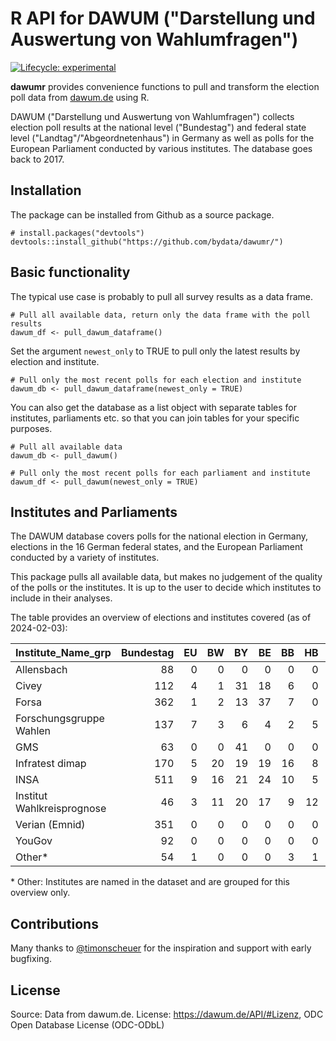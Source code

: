 # R API for DAWUM ("Darstellung und Auswertung von Wahlumfragen")

<!-- badges: start -->

[![Lifecycle: experimental](https://img.shields.io/badge/lifecycle-experimental-orange.svg)](https://lifecycle.r-lib.org/articles/stages.html#experimental)

<!-- badges: end -->

**dawumr** provides convenience functions to pull and transform the election poll data from [dawum.de](https://dawum.de/) using R.

DAWUM ("Darstellung und Auswertung von Wahlumfragen") collects election poll results at the national level ("Bundestag") and federal state level ("Landtag"/"Abgeordnetenhaus") in Germany as well as polls for the European Parliament conducted by various institutes. The database goes back to 2017.

## Installation

The package can be installed from Github as a source package.

```{r}
# install.packages("devtools")
devtools::install_github("https://github.com/bydata/dawumr/")
```

## Basic functionality

The typical use case is probably to pull all survey results as a data frame.

```{r}
# Pull all available data, return only the data frame with the poll results
dawum_df <- pull_dawum_dataframe()
```

Set the argument `newest_only` to TRUE to pull only the latest results by election and institute.

```{r}
# Pull only the most recent polls for each election and institute
dawum_db <- pull_dawum_dataframe(newest_only = TRUE)
```

You can also get the database as a list object with separate tables for institutes, parliaments etc. so that you can join tables for your specific purposes.

```{r}
# Pull all available data
dawum_db <- pull_dawum()

# Pull only the most recent polls for each parliament and institute
dawum_df <- pull_dawum(newest_only = TRUE)
```

## Institutes and Parliaments

The DAWUM database covers polls for the national election in Germany, elections in the 16 German federal states, and the European Parliament conducted by a variety of institutes.

This package pulls all available data, but makes no judgement of the quality of the polls or the institutes. It is up to the user to decide which institutes to include in their analyses.

The table provides an overview of elections and institutes covered (as of 2024-02-03):

| Institute_Name_grp         | Bundestag |  EU |  BW |  BY |  BE |  BB |  HB |  HH |  HE |  MV |  NI | NRW |  RP |  SL |  SN |  ST |  SH |  TH |
|:------|---:|---:|---:|---:|---:|---:|---:|---:|---:|---:|---:|---:|---:|---:|---:|---:|---:|---:|
| Allensbach                 |        88 |   0 |   0 |   0 |   0 |   0 |   0 |   0 |   0 |   0 |   3 |   0 |   0 |   0 |   0 |   0 |   0 |   0 |
| Civey                      |       112 |   4 |   1 |  31 |  18 |   6 |   0 |   4 |   7 |   1 |   4 |   6 |   1 |   0 |  11 |   1 |   1 |   5 |
| Forsa                      |       362 |   1 |   2 |  13 |  37 |   7 |   0 |   3 |   1 |   9 |  10 |  15 |   1 |   1 |   1 |   0 |   0 |   2 |
| Forschungsgruppe Wahlen    |       137 |   7 |   3 |   6 |   4 |   2 |   5 |   2 |  10 |   2 |   4 |   5 |   3 |   4 |   2 |   2 |   4 |   2 |
| GMS                        |        63 |   0 |   0 |  41 |   0 |   0 |   0 |   0 |   0 |   0 |   0 |   0 |   0 |   0 |   0 |   1 |   0 |   0 |
| Infratest dimap            |       170 |   5 |  20 |  19 |  19 |  16 |   8 |   6 |  14 |  10 |  12 |  23 |  27 |   8 |   7 |   6 |  12 |  14 |
| INSA                       |       511 |   9 |  16 |  21 |  24 |  10 |   5 |   2 |  11 |  10 |  13 |  14 |   9 |   7 |  14 |   9 |  11 |  40 |
| Institut Wahlkreisprognose |        46 |   3 |  11 |  20 |  17 |   9 |  12 |   3 |  22 |   7 |  16 |  14 |   8 |   8 |  10 |   5 |  12 |   8 |
| Verian (Emnid)             |       351 |   0 |   0 |   0 |   0 |   0 |   0 |   0 |   0 |   0 |   0 |   0 |   0 |   0 |   0 |   0 |   0 |   0 |
| YouGov                     |        92 |   0 |   0 |   0 |   0 |   0 |   0 |   0 |   0 |   0 |   0 |   5 |   0 |   0 |   0 |   0 |   0 |   0 |
| Other\*                    |        54 |   1 |   0 |   0 |   0 |   3 |   1 |  10 |   0 |   0 |   1 |   2 |   1 |   0 |   7 |   1 |   0 |   0 |

\* Other: Institutes are named in the dataset and are grouped for this overview only.

## Contributions

Many thanks to [\@timonscheuer](https://github.com/timonscheuer) for the inspiration and support with early bugfixing.

## License

Source: Data from dawum.de. License: <https://dawum.de/API/#Lizenz>, ODC Open Database License (ODC-ODbL)
